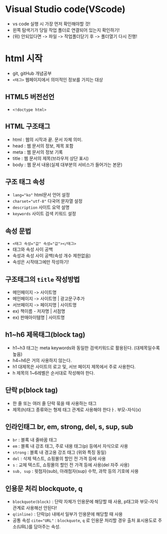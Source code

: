 # Visual Studio code(VScode)
* vs code 실행 시 가장 먼저 확인해야할 것!
* 왼쪽 탐색기가 당일 작업 폴더로 연결되어 있는지 확인하기!
* (위) 안되있다면 -> 파일 -> 작업폴더닫기 후 -> 폴더열기 다시 진행!
# html 시작
* git, gitHub 개념공부
* `<태그>` 웹페이지에서 의미적인 정보를 가지는 대상
## HTML5 버전선언
* `<!doctype html>`
## HTML 구조태그
* html : 웹의 시작과 끝. 문서 자체 의미.
* head : 웹 문서의 정보, 제목 포함
* meta : 웹 문서의 정보 기록
* title : 웹 문서의 제목(브라우저 상단 표시)
* body : 웹 문서 내용(실제 대부분의 서비스가 들어가는 본문)
## 구조 태그 속성
* `lang="ko"` html문서 언어 설정
* `charset="utf-8"` 다국어 문자열 설정
* `description` 사이트 요약 설명
* `keywords` 사이트 검색 키워드 설정
## 속성 문법
* `<태그 속성="값" 속성="값"></태그>`
* 태그와 속성 사이 공백
* 속성과 속성 사이 공백(속성 개수 제한없음)
* 속성은 시작태그에만 작성하기!
## 구조태그의 `title` 작성방법
* 메인페이지 -> 사이트명
* 메인페이지 -> 사이트명 | 광고문구추가
* 서브페이지 -> 페이지명 | 사이트명
* ex) 책이름 - 저자명 | 서점명
* ex) 판매아이템명 | 사이트명
## h1~h6 제목태그(block tag)
* h1~h3 태그는 meta keywords와 동일한 검색키워드로 활용된다. (대제목일수록 높음)
* h4~h6은 거의 사용하지 않는다.
* h1 대제목은 사이트의 로고 및, 서브 페이지 제목에서 주로 사용한다.
* h 제목의 1~6레벨은 순서대로 작성해야 한다.
## 단락 p(block tag)
* 한 줄 또는 여러 줄 단락 묶을 때 사용하는 태그
* 제목(h)태그 종류와는 형제 태그 관계로 사용해야 한다ㅏ. 부모-자식(x)
## 인라인태그 br, em, strong, del, s, sup, sub
* `br` : 블록 내 줄바꿈 태그
* `em` : 블록 내 강조 태그, 주로 내용 태그(p) 등에서 자식으로 사용
* `strong` : 블록 내 경고용 강조 태그 (위와 특징 동일)
* `del` : 삭제 텍스트, 쇼핑몰의 할인 전 가격 등에 사용
* `s` : 교체 텍스트, 쇼핑몰의 할인 전 가격 등에 사용(del 자주 사용)
* `sub, sup` : 윗첨자(sub), 아래첨자(sup) 수학, 과학 등의 기호에 사용
## 인용문 처리 blockquote, q
* `blockquote(block)` : 단락 자체가 인용문에 해당할 때 사용, p태그와 부모-자식 관계로 사용해선 안된다!
* `q(inline)` : 단락(p) 내에서 일부가 인용문에 해당할 때 사용
* 공통 속성 `cite="URL"` : `blockquote`, `q` 로 인용문 처리할 경우 출처 표시용도로 주소(URL)를 담아주는 속성.